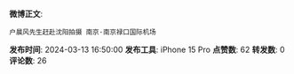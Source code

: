**微博正文**: 
```
户晨风先生赶赴沈阳拍摄 南京·南京禄口国际机场
```
**发布时间**: 2024-03-13 16:50:00
**发布工具**: iPhone 15 Pro
**点赞数**: 62
**转发数**: 0
**评论数**: 26
